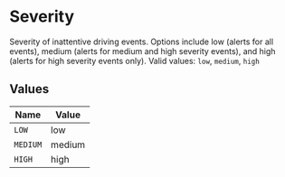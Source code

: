 # Severity

Severity of inattentive driving events. Options include low (alerts for all events), medium (alerts for medium and high severity events), and high (alerts for high severity events only).  Valid values: `low`, `medium`, `high`


## Values

| Name     | Value    |
| -------- | -------- |
| `LOW`    | low      |
| `MEDIUM` | medium   |
| `HIGH`   | high     |